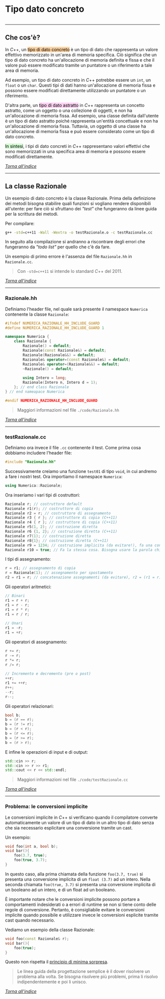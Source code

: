 # Tipo dato concreto
```toc
```
---

## Che cos'è?
In $C$++, un <mark style="background: #FFB86CA6;">tipo di dato concreto</mark> è un tipo di dato che rappresenta un valore effettivo memorizzato in un'area di memoria specifica. Ciò significa che un tipo di dato concreto ha un'allocazione di memoria definita e fissa e che il valore può essere modificato tramite un puntatore o un riferimento a tale area di memoria.

Ad esempio, un tipo di dato concreto in $C$++ potrebbe essere un `int`, un `float` o un `char`. Questi tipi di dati hanno un'allocazione di memoria fissa e possono essere modificati direttamente utilizzando un puntatore o un riferimento.

D'altra parte, un <mark style="background: #FFB8EBA6;">tipo di dato astratto</mark> in $C$++ rappresenta un concetto astratto, come un oggetto o una collezione di oggetti, e non ha un'allocazione di memoria fissa. Ad esempio, una classe definita dall'utente è un tipo di dato astratto poiché rappresenta un'entità concettuale e non ha un'allocazione di memoria fissa. Tuttavia, un oggetto di una classe ha un'allocazione di memoria fissa e può essere considerato come un tipo di dato concreto.

<mark style="background: #BBFABBA6;">In sintesi</mark>, i tipi di dato concreti in $C$++ rappresentano valori effettivi che sono memorizzati in una specifica area di memoria e possono essere modificati direttamente.

[_Torna all'indice_](#tipo%20dato%20concreto)

---

## La classe Razionale
Un esempio di dato concreto è la classe Razionale.
Prima della definizione dei metodi bisogna stabilire quali funzioni si vogliano rendere disponibili all'utente: per fare ciò si sfruttano dei *"test"* che fungeranno da linee guida per la scrittura dei metodi.

Per compilare:
```bash
g++ -std=c++11 -Wall -Wextra -o testRazionale.o -c testRazionale.cc
```
In seguito alla compilazione si andranno a riscontrare degli errori che fungeranno da *"todo list"* per quello che c'è da fare.

Un esempio di primo errore è l'assenza del file `Razionale.hh` in `Razionale.cc`.

> Con `-std=c++11` si intende lo standard $C$++ del 2011.

[_Torna all'indice_](#tipo%20dato%20concreto)

---

### Razionale.hh
Definiamo l'header file, nel quale sarà presente il namespace `Numerica` contenente la classe `Razionale`:
```cpp
#ifndef NUMERICA_RAZIONALE_HH_INCLUDE_GUARD
#define NUMERICA_RAZIONALE_HH_INCLUDE_GUARD 1

namespace Numerica {
	class Razionale {
		Razionale() = default;
		Razionale(const Razionale&) = default;
		Razionale(Razionale&&) = default;
		Razionale& operator=(const Razionale&) = default;
		Razionale& operator=(Razionale&&) = default;
		~Razionale() = default;
		
		using Intero = long;
		Razionale(Intero n, Intero d = 1);
	}; // end class Razionale
} // end nameapace Numerica

#endif NUMERICA_RAZIONALE_HH_INCLUDE_GUARD
```

> Maggiori informazioni nel file `./code/Razionale.hh`

[_Torna all'indice_](#tipo%20dato%20concreto)

---

### testRazionale.cc
Definiamo ora invece il file `.cc` contenente il test.
Come prima cosa dobbiamo includere l'header file:
```cpp
#include "Razionale.hh"
```

Successivamente creiamo una funzione `test01` di tipo `void`, in cui andremo a fare i nostri test. Ora importiamo il namespace `Numerica`:
```cpp
using Numerica::Razionale;
```

Ora inseriamo i vari tipi di costruttori:
```cpp
Razionale r; // costruttore default
Razionale r1(r); // costruttore di copia
Razionale r2 = r; // costruttore di assegnamento
Razionale r3 { r }; // costruttore di copia (C++11)
Razionale r4 { r }; // costruttore di copia (C++11)
Razionale r5(1, 2); // costruzione diretta
Razionale r6 {1, 2}; // costruzione diretta (C++11)
Razionale r7(1); // costruzione diretta
Razionale r8{1}; // costruzione diretta (C++11)
Razionale r9 = 1234; // costruzione implicita (da evitare!), fa una conversione da int a long e da long a Razionale
Razionale r10 = true; // Fa la stessa cosa. Bisogna usare la parola chiave 'explicit' davanti al costruttore
```

I tipi di assegnamento:
```cpp
r = r1; // assegnamento di copia
r = Razionale(1); // assegnamento per spostamento
r2 = r1 = r; // concatenazione assegnamenti (da evitare), r2 = (r1 = r) -> r2 = r1
```

Gli operatori aritmetici:
```cpp
// Binari
r1 = r + r;
r1 = r - r;
r1 = r * r;
r1 = r / r;
	
// Unari
r1 = -r;
r1 = +r;
```

Gli operatori di assegnamento:
```cpp
r += r;
r -= r;
r *= r;
r /= r;
	
// Incremento e decremento (pre o post)
++r;
r1 += ++r;
r++; 
--r;
r--;
```

Gli operatori relazionari:
```cpp
bool b;
b = (r == r);
b = (r != r);
b = (r < r);
b = (r <= r);
b = (r >= r);
b = (r > r);
```

E infine le operazioni di input e di output:
```cpp
std::cin >> r;
std::cin >> r >> r1;
std::cout << r << std::endl;
```

> Maggiori informazioni nel file `./code/testRazionale.cc`

[_Torna all'indice_](#tipo%20dato%20concreto)

---

### Problema: le conversioni implicite
Le conversioni implicite in $C$++ si verificano quando il compilatore converte automaticamente un valore di un tipo di dato in un altro tipo di dato senza che sia necessario esplicitare una conversione tramite un cast.

Un esempio:
```cpp
void foo(int a, bool b);
void bar(){
	foo(3.7, true);
	foo(true, 3.7);
}
```
In questo caso, alla prima chiamata della funzione `foo(3.7, true)` si presenta una conversione implicita di un `float (3.7)` ad un intero.
Nella seconda chiamata `foo(true, 3.7)` si presenta una conversione implicita di un booleano ad un intero, e di un float ad un booleano.

È importante notare che le conversioni implicite possono portare a comportamenti indesiderati o a errori di runtime se non si tiene conto delle regole di conversione. Pertanto, è consigliabile evitare le conversioni implicite quando possibile e utilizzare invece le conversioni esplicite tramite cast quando necessario.

Vediamo un esempio della classe Razionale:
```cpp
void foo(const Razionale& r);
void bar(){
	foo(true);
}
```
Questo non rispetta il [principio di minima sorpresa](https://it.frwiki.wiki/wiki/Principe_de_moindre_surprise).

> Le linea guida della progettazione semplice è il dover risolvere un problema alla volta. Se bisogna risolvere più problemi, prima li risolvo indipendentemente e poi li unisco.

[_Torna all'indice_](#tipo%20dato%20concreto)